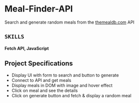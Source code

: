 # Meal-Finder-API
Search and generate random meals from the [themealdb.com](www.themealdb.com) API 

## `SKILLS`
#### Fetch API, JavaScript

## Project Specifications

- Display UI with form to search and button to generate
- Connect to API and get meals
- Display meals in DOM with image and hover effect
- Click on meal and see the details
- Click on generate button and fetch & display a random meal
